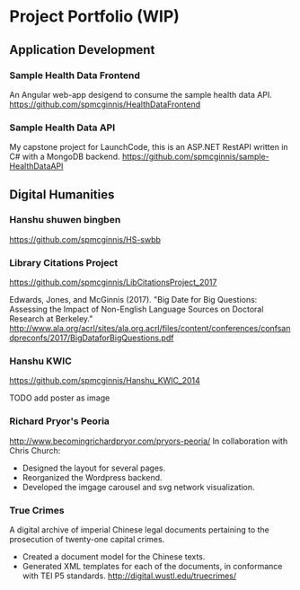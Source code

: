 # Project Portfolio (WIP)

## Application Development

### Sample Health Data Frontend
An Angular web-app desigend to consume the sample health data API.
https://github.com/spmcginnis/HealthDataFrontend

### Sample Health Data API
My capstone project for LaunchCode, this is an ASP.NET RestAPI written in C# with a MongoDB backend.
https://github.com/spmcginnis/sample-HealthDataAPI

## Digital Humanities

### Hanshu shuwen bingben
https://github.com/spmcginnis/HS-swbb

### Library Citations Project
https://github.com/spmcginnis/LibCitationsProject_2017

Edwards, Jones, and McGinnis (2017). "Big Date for Big Questions: Assessing the Impact of Non-English Language Sources on Doctoral Research at Berkeley."
http://www.ala.org/acrl/sites/ala.org.acrl/files/content/conferences/confsandpreconfs/2017/BigDataforBigQuestions.pdf

### Hanshu KWIC
https://github.com/spmcginnis/Hanshu_KWIC_2014

TODO add poster as image

### Richard Pryor's Peoria
http://www.becomingrichardpryor.com/pryors-peoria/
In collaboration with Chris Church:
- Designed the layout for several pages.
- Reorganized the Wordpress backend.
- Developed the imgage carousel and svg network visualization.

### True Crimes
A digital archive of imperial Chinese legal documents pertaining to the prosecution of twenty-one capital crimes.
- Created a document model for the Chinese texts.
- Generated XML templates for each of the documents, in conformance with TEI P5 standards.
http://digital.wustl.edu/truecrimes/

